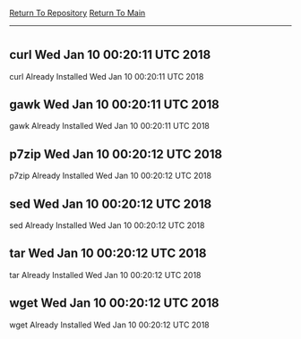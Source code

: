 [Return To Repository](https://github.com/deathbybandaid/piholeparser/)
[Return To Main](https://github.com/deathbybandaid/piholeparser/blob/master/RecentRunLogs/Mainlog.md)
____________________________________
# 
## curl Wed Jan 10 00:20:11 UTC 2018
curl Already Installed Wed Jan 10 00:20:11 UTC 2018
## gawk Wed Jan 10 00:20:11 UTC 2018
gawk Already Installed Wed Jan 10 00:20:11 UTC 2018
## p7zip Wed Jan 10 00:20:12 UTC 2018
p7zip Already Installed Wed Jan 10 00:20:12 UTC 2018
## sed Wed Jan 10 00:20:12 UTC 2018
sed Already Installed Wed Jan 10 00:20:12 UTC 2018
## tar Wed Jan 10 00:20:12 UTC 2018
tar Already Installed Wed Jan 10 00:20:12 UTC 2018
## wget Wed Jan 10 00:20:12 UTC 2018
wget Already Installed Wed Jan 10 00:20:12 UTC 2018
